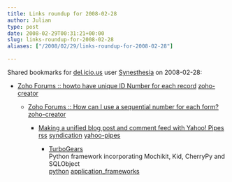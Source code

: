 ```yaml
---
title: Links roundup for 2008-02-28
author: Julian
type: post
date: 2008-02-29T00:31:21+00:00
slug: links-roundup-for-2008-02-28 
aliases: ["/2008/02/29/links-roundup-for-2008-02-28"]

---
```

Shared bookmarks for [del.icio.us][1] user [Synesthesia][2] on 2008-02-28:

  * [Zoho Forums :: howto have unique ID Number for each record][3] 
    [zoho-creator][4] </li> 
    
      * [Zoho Forums :: How can I use a sequential number for each form?][5] 
        [zoho-creator][4] </li> 
        
          * [Making a unified blog post and comment feed with Yahoo! Pipes][6] 
            [rss][7] [syndication][8] [yahoo-pipes][9] </li> 
            
              * [TurboGears][10]  
                Python framework incorporating Mochikit, Kid, CherryPy and SQLObject  
                [python][11] [application_frameworks][12] </ul>

 [1]: https://del.icio.us/
 [2]: https://del.icio.us/synesthesia
 [3]: https://forums.zoho.com/viewtopic.php?t=137460
 [4]: https://del.icio.us/synesthesia/zoho-creator
 [5]: https://forums.zoho.com/viewtopic.php?t=129118&highlight=autoincrement
 [6]: https://www.currybet.net/cbet_blog/2008/02/blog_comments_6.php
 [7]: https://del.icio.us/synesthesia/rss
 [8]: https://del.icio.us/synesthesia/syndication
 [9]: https://del.icio.us/synesthesia/yahoo-pipes
 [10]: https://www.turbogears.org/about
 [11]: https://del.icio.us/synesthesia/python
 [12]: https://del.icio.us/synesthesia/application_frameworks